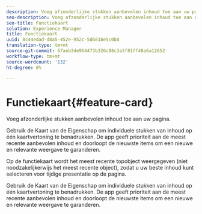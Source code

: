 ```yaml
---
description: Voeg afzonderlijke stukken aanbevolen inhoud toe aan uw pagina.
seo-description: Voeg afzonderlijke stukken aanbevolen inhoud toe aan uw pagina.
seo-title: Functiekaart
solution: Experience Manager
title: Functiekaart
uuid: 8c44edad-d8a5-452e-952c-5d6818e5c0b0
translation-type: tm+mt
source-git-commit: 67aeb3de964473b326c88c3a3f81ff48a6a12652
workflow-type: tm+mt
source-wordcount: '132'
ht-degree: 0%

---
```



# Functiekaart{#feature-card}

Voeg afzonderlijke stukken aanbevolen inhoud toe aan uw pagina.

Gebruik de Kaart van de Eigenschap om individuele stukken van inhoud op één kaartvertoning te benadrukken. De app geeft prioriteit aan de meest recente aanbevolen inhoud en doorloopt de nieuwste items om een nieuwe en relevante weergave te garanderen.

Op de functiekaart wordt het meest recente topobject weergegeven (niet noodzakelijkerwijs het meest recente object), zodat u uw beste inhoud kunt selecteren voor tijdige presentatie op de pagina.

Gebruik de Kaart van de Eigenschap om individuele stukken van inhoud op één kaartvertoning te benadrukken. De app geeft prioriteit aan de meest recente aanbevolen inhoud en doorloopt de nieuwste items om een nieuwe en relevante weergave te garanderen.
